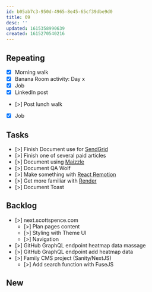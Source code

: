 ```yaml
---
id: b05ab7c3-950d-4965-8e45-65cf39dbe9d0
title: 09
desc: ''
updated: 1615358990639
created: 1615270540216
---
```


## Repeating

- [x] Morning walk
- [x] Banana Room activity: Day x
- [x] Job
- [x] LinkedIn post
- [>] Post lunch walk
- [x] Job

## Tasks

- [>] Finish Document use for [SendGrid]
- [>] Finish one of several paid articles
- [>] Document using [Maizzle]
- [>] Document QA Wolf
- [>] Make something with [React Remotion]
- [>] Get more familiar with [Render]
- [>] Document Toast

## Backlog

- [>] next.scottspence.com
  - [>] Plan pages content
  - [>] Styling with Theme UI
  - [>] Navigation
- [>] GitHub GraphQL endpoint heatmap data massage
- [>] GitHub GraphQL endpoint add heatmap data
- [>] Family CMS project (Sanity/NextJS)
  - [>] Add search function with FuseJS

## New

<!-- Links -->

[react remotion]:
  https://twitter.com/JNYBGR/status/1358824089960542208
[maizzle]: https://maizzle.com/
[sendgrid]: https://app.sendgrid.com
[render]: https://render.com/
